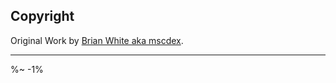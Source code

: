 <!-- ## TODO

- [ ] Add a new item to the todo list. -->

## Copyright

Original Work by [Brian White aka mscdex](https://github.com/mscdex/dicer).

---

<idio-footer />

%~ -1%
